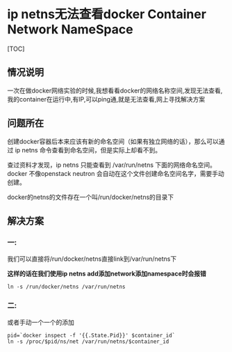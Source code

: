 # ip netns无法查看docker Container Network NameSpace

[TOC]

## 情况说明

一次在做docker网络实验的时候,我想看看docker的网络名称空间,发现无法查看,我的container在运行中,有IP,可以ping通,就是无法查看,网上寻找解决方案

## 问题所在

创建docker容器后本来应该有新的命名空间（如果有独立网络的话），那么可以通过 ip netns 命令查看到命名空间，但是实际上却看不到。

查过资料才发现，ip netns 只能查看到 /var/run/netns 下面的网络命名空间。docker 不像openstack  neutron 会自动在这个文件创建命名空间名字，需要手动创建。

docker的netns的文件存在一个叫/run/docker/netns的目录下

## 解决方案

### 一:

我们可以直接将/run/docker/netns直接link到/var/run/netns下

**这样的话在我们使用ip netns add添加network添加namespace时会报错**

```shel
ln -s /run/docker/netns /var/run/netns
```

### 二:

或者手动一个一个的添加

```shell
pid=`docker inspect -f '{{.State.Pid}}' $container_id`
ln -s /proc/$pid/ns/net /var/run/netns/$container_id
```



